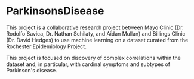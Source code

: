 # ParkinsonsDisease
This project is a collaborative research project between Mayo Clinic (Dr. Rodolfo Savica, Dr. Nathan Schilaty, and Aidan Mullan) and Billings Clinic (Dr. David Hedges) to use machine learning on a dataset curated from the Rochester Epidemiology Project.

This project is focused on discovery of complex correlations within the dataset and, in particular, with cardinal symptoms and subtypes of Parkinson's disease.
